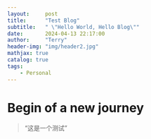 ```yaml
---
layout:     post
title:      "Test Blog"
subtitle:   " \"Hello World, Hello Blog\""
date:       2024-04-13 22:17:00
author:     "Terry"
header-img: "img/header2.jpg"
mathjax: true
catalog: true
tags:
    - Personal
---
```


# Begin of a new journey

> “这是一个测试”
